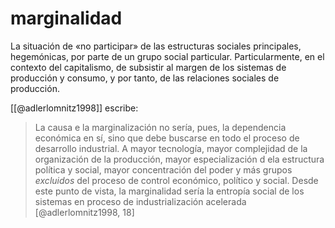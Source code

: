 # marginalidad
La situación de «no participar» de las estructuras sociales principales, hegemónicas, por parte de un grupo social particular. Particularmente, en el contexto del capitalismo, de subsistir al margen de los sistemas de producción y consumo, y por tanto, de las relaciones sociales de producción.

[[@adlerlomnitz1998]] escribe:

> La causa e la marginalización no sería, pues, la dependencia económica en sí, sino que debe buscarse en todo el proceso de desarrollo industrial. A mayor tecnología, mayor complejidad de la organización de la producción, mayor especialización d ela estructura política y social, mayor concentración del poder y más grupos *excluidos* del proceso de control económico, político y social. Desde este punto de vista, la marginalidad sería la entropía social de los sistemas en proceso de industrialización acelerada [@adlerlomnitz1998, 18]

